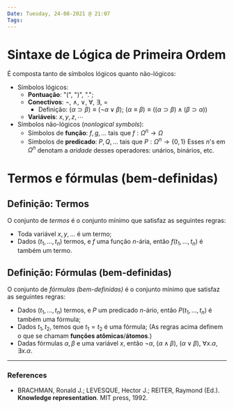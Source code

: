 ```yaml
---
Date: Tuesday, 24-08-2021 @ 21:07
Tags:
---
```

# Sintaxe de Lógica de Primeira Ordem
É composta tanto de símbolos lógicos quanto não-lógicos:
- Símbolos lógicos: 
	- **Pontuação**: "(", ")", ".";
	- **Conectivos**: $\lnot$, $\land$, $\lor$, $\forall$, $\exists$, $=$
		- Definição: $(\alpha \supset \beta) \equiv (\lnot \alpha \lor \beta)$;  $(\alpha \equiv \beta) \equiv ((\alpha \supset \beta) \land (\beta \supset \alpha))$
	- **Variáveis**: $x, y, z, \cdots$
- Símbolos não-lógicos (*nonlogical symbols*):
	- Símbolos de **função**: $f, g, \dots$ tais que $f: \Omega^n \to \Omega$
	- Símbolos de **predicado**: $P, Q, \dots$ tais que $P: \Omega^n \to \{0, 1\}$
Esses $n$'s em $\Omega^n$ denotam a *aridade* desses operadores: unários, binários, etc. 

# Termos e fórmulas (bem-definidas)
## Definição: Termos
O conjunto de *termos* é o conjunto mínimo que satisfaz as seguintes regras:
- Toda variável $x, y, \dots$ é um termo;
- Dados $(t_1, \dots, t_n)$ termos, e $f$ uma função $n$-ária, então $f(t_1, \dots, t_n)$ é também um termo.

## Definição: Fórmulas (bem-definidas)
O conjunto de *fórmulas (bem-definidas)* é o conjunto mínimo que satisfaz as seguintes regras:
- Dados $(t_1, \dots, t_n)$ termos, e $P$ um predicado $n$-ário, então $P(t_1, \dots, t_n)$ é também uma fórmula;
- Dados $t_1, t_2$, temos que $t_1 = t_2$ é uma fórmula;
(As regras acima definem o que se chamam **funções atômicas**/**átomos**.)
- Dadas fórmulas $\alpha, \beta$ e uma variável $x$, então $\lnot \alpha$, $(\alpha \land \beta)$, $(\alpha \lor \beta)$, $\forall x.\alpha$, $\exists x. \alpha$. 

---
### References
- BRACHMAN, Ronald J.; LEVESQUE, Hector J.; REITER, Raymond (Ed.). **Knowledge representation**. MIT press, 1992.